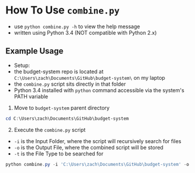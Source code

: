 # How To Use `combine.py`
 - use `python combine.py -h` to view the help message
 - written using Python 3.4 (NOT compatible with Python 2.x)

## Example Usage
 - Setup:
  - the budget-system repo is located at `C:\Users\zach\Documents\GitHub\budget-system\` on my laptop
  - the `combine.py` script sits directly in that folder
  - Python 3.4 installed with `python` command accessible via the system's PATH variable

1. Move to `budget-system` parent directory
```PowerShell
cd C:\Users\zach\Documents\GitHub\budget-system
```

2. Execute the `combine.py` script
 - `-i` is the Input Folder, where the script will recursively search for files
 - `-o` is the Output File, where the combined script will be stored
 - `-t` is the File Type to be searched for

 ```PowerShell
python combine.py -i 'C:\Users\zach\Documents\GitHub\budget-system' -o 'C:\Users\zach\Documents\GitHub\budget-system\output.sql' -t '.sql'
 ```
